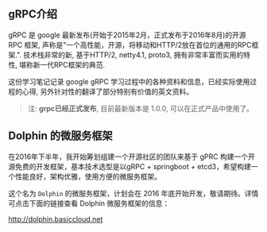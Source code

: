 ## gRPC介绍

gRPC 是 google 最新发布(开始于2015年2月，正式发布于2016年8月)的开源 RPC 框架, 声称是"一个高性能，开源，将移动和HTTP/2放在首位的通用的RPC框架.". 技术栈非常的新, 基于HTTP/2, netty4.1, proto3, 拥有非常丰富而实用的特性, 堪称新一代RPC框架的典范.

这份学习笔记记录 google gRPC 学习过程中的各种资料和信息，已经实际使用过程的心得, 另外针对性的翻译了部分特别有价值的英文资料。

> 注: **grpc已经正式发布**, 目前最新版本是 1.0.0, 可以在正式产品中使用了。

## Dolphin 的微服务框架

在2016年下半年，我开始筹划组建一个开源社区的团队来基于 gPRC 构建一个开源免费的开发框架，基本技术选型是以gRPC + springboot + etcd3，希望构建一个性能良好，架构优雅，使用方便的微服务框架。

这个名为 `Dolphin` 的微服务框架，计划会在 2016 年底开始开发，敬请期待。详情可点击下面的链接查看 Dolphin 微服务框架的信息：

http://dolphin.basiccloud.net